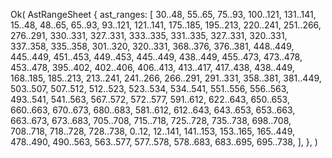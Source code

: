 Ok(
    AstRangeSheet {
        ast_ranges: [
            30..48,
            55..65,
            75..93,
            100..121,
            131..141,
            15..48,
            48..65,
            65..93,
            93..121,
            121..141,
            175..185,
            195..213,
            220..241,
            251..266,
            276..291,
            330..331,
            327..331,
            333..335,
            331..335,
            327..331,
            320..331,
            337..358,
            335..358,
            301..320,
            320..331,
            368..376,
            376..381,
            448..449,
            445..449,
            451..453,
            449..453,
            445..449,
            438..449,
            455..473,
            473..478,
            453..478,
            395..402,
            402..406,
            406..413,
            413..417,
            417..438,
            438..449,
            168..185,
            185..213,
            213..241,
            241..266,
            266..291,
            291..331,
            358..381,
            381..449,
            503..507,
            507..512,
            512..523,
            523..534,
            534..541,
            551..556,
            556..563,
            493..541,
            541..563,
            567..572,
            572..577,
            591..612,
            622..643,
            650..653,
            660..663,
            670..673,
            680..683,
            581..612,
            612..643,
            643..653,
            653..663,
            663..673,
            673..683,
            705..708,
            715..718,
            725..728,
            735..738,
            698..708,
            708..718,
            718..728,
            728..738,
            0..12,
            12..141,
            141..153,
            153..165,
            165..449,
            478..490,
            490..563,
            563..577,
            577..578,
            578..683,
            683..695,
            695..738,
        ],
    },
)